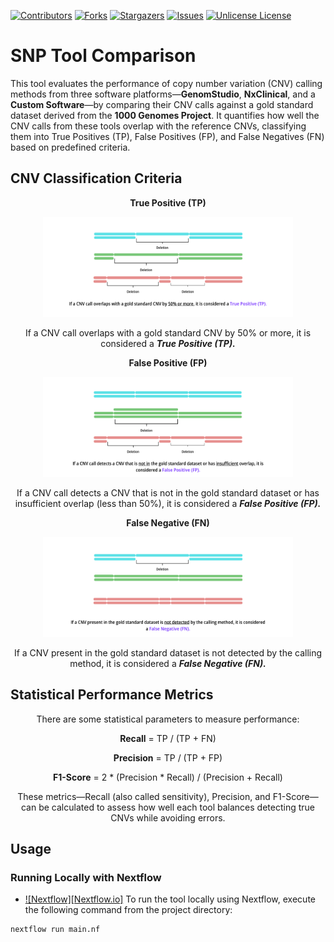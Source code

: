 <a id="readme-top"></a>

[![Contributors][contributors-shield]][contributors-url] [![Forks][forks-shield]][forks-url] [![Stargazers][stars-shield]][stars-url] [![Issues][issues-shield]][issues-url] [![Unlicense License][license-shield]][license-url]


# SNP Tool Comparison

This tool evaluates the performance of copy number variation (CNV) calling methods from three software platforms—**GenomStudio**, **NxClinical**, and a **Custom Software**—by comparing their CNV calls against a gold standard dataset derived from the **1000 Genomes Project**. It quantifies how well the CNV calls from these tools overlap with the reference CNVs, classifying them into True Positives (TP), False Positives (FP), and False Negatives (FN) based on predefined criteria.

## CNV Classification Criteria

<p align="center"> <b> True Positive (TP) </b> </p>
<p align="center"> <img src="./images/1.png" width="400" alt="True Positive CNV Overlap"> </p>
<p align="center"> If a CNV call overlaps with a gold standard CNV by 50% or more, it is considered a <b> <i> True Positive (TP). </i> </b> </p>

<p align="center"> <b> False Positive (FP) </b> </p>
<p align="center"> <img src="./images/2.png" width="400" alt="False Positive CNV Detection"> </p>
<p align="center"> If a CNV call detects a CNV that is not in the gold standard dataset or has insufficient overlap (less than 50%), it is considered a <b> <i> False Positive (FP). </i> </b> </p>

<p align="center"> <b> False Negative (FN) </b></p>
<p align="center"> <img src="./images/3.png" width="400" alt="False Negative CNV Miss"> </p>
<p align="center"> If a CNV present in the gold standard dataset is not detected by the calling method, it is considered a <i><b>False Negative (FN).</b></i> </p>

## Statistical Performance Metrics

<p align="center"> There are some statistical parameters to measure performance: </p>
<p align="center"> <b>Recall</b> = TP / (TP + FN) </p>
<p align="center"> <b>Precision</b> = TP / (TP + FP) </p>
<p align="center"> <b>F1-Score</b> = 2 * (Precision * Recall) / (Precision + Recall) </p>
<p align="center"> These metrics—Recall (also called sensitivity), Precision, and F1-Score—can be calculated to assess how well each tool balances detecting true CNVs while avoiding errors. </p>

## Usage

### Running Locally with Nextflow

* [![Nextflow][Nextflow.io]][Nextflow-url]
To run the tool locally using Nextflow, execute the following command from the project directory:
```bash
nextflow run main.nf
```

[contributors-shield]: https://img.shields.io/github/contributors/arkhammknight/genomicdata.svg?style=flat-square
[contributors-url]: https://github.com/genomicdata/genomicdata/graphs/contributors
[forks-shield]: https://img.shields.io/github/forks/genomicdata/snptoolcomparison.svg?style=flat-square
[forks-url]: https://github.com/genomicdata/genomicdata/network/members
[stars-shield]: https://img.shields.io/github/stars/genomicdata/snptoolcomparison.svg?style=flat-square
[stars-url]: https://github.com/genomicdata/genomicdata/stargazers
[issues-shield]: https://img.shields.io/github/issues/genomicdata/genomicdata.svg?style=flat-square
[issues-url]: https://github.com/genomicdata/genomicdata/issues
[license-shield]: https://img.shields.io/github/license/genomicdata/genomicdata.svg?style=flat-square
[license-url]: https://github.com/genomicdata/genomicdata/blob/main/LICENSE

[Nextflow-url]: https://www.nextflow.io/

